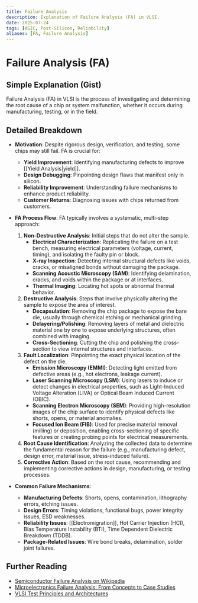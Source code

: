 ```yaml
---
title: Failure Analysis
description: Explanation of Failure Analysis (FA) in VLSI.
date: 2025-07-24
tags: [ASIC, Post-Silicon, Reliability]
aliases: [FA, Failure Analysis]
---
```


# Failure Analysis (FA)

## Simple Explanation (Gist)
Failure Analysis (FA) in VLSI is the process of investigating and determining the root cause of a chip or system malfunction, whether it occurs during manufacturing, testing, or in the field.

## Detailed Breakdown

*   **Motivation**: Despite rigorous design, verification, and testing, some chips may still fail. FA is crucial for:
    *   **Yield Improvement**: Identifying manufacturing defects to improve [[Yield Analysis|yield]].
    *   **Design Debugging**: Pinpointing design flaws that manifest only in silicon.
    *   **Reliability Improvement**: Understanding failure mechanisms to enhance product reliability.
    *   **Customer Returns**: Diagnosing issues with chips returned from customers.

*   **FA Process Flow**: FA typically involves a systematic, multi-step approach:
    1.  **Non-Destructive Analysis**: Initial steps that do not alter the sample.
        *   **Electrical Characterization**: Replicating the failure on a test bench, measuring electrical parameters (voltage, current, timing), and isolating the faulty pin or block.
        *   **X-ray Inspection**: Detecting internal structural defects like voids, cracks, or misaligned bonds without damaging the package.
        *   **Scanning Acoustic Microscopy (SAM)**: Identifying delamination, cracks, and voids within the package or at interfaces.
        *   **Thermal Imaging**: Locating hot spots or abnormal thermal behavior.
    2.  **Destructive Analysis**: Steps that involve physically altering the sample to expose the area of interest.
        *   **Decapsulation**: Removing the chip package to expose the bare die, usually through chemical etching or mechanical grinding.
        *   **Delayering/Polishing**: Removing layers of metal and dielectric material one by one to expose underlying structures, often combined with imaging.
        *   **Cross-Sectioning**: Cutting the chip and polishing the cross-section to view internal structures and interfaces.
    3.  **Fault Localization**: Pinpointing the exact physical location of the defect on the die.
        *   **Emission Microscopy (EMMI)**: Detecting light emitted from defective areas (e.g., hot electrons, leakage current).
        *   **Laser Scanning Microscopy (LSM)**: Using lasers to induce or detect changes in electrical properties, such as Light-Induced Voltage Alteration (LIVA) or Optical Beam Induced Current (OBIC).
        *   **Scanning Electron Microscopy (SEM)**: Providing high-resolution images of the chip surface to identify physical defects like shorts, opens, or material anomalies.
        *   **Focused Ion Beam (FIB)**: Used for precise material removal (milling) or deposition, enabling cross-sectioning of specific features or creating probing points for electrical measurements.
    4.  **Root Cause Identification**: Analyzing the collected data to determine the fundamental reason for the failure (e.g., manufacturing defect, design error, material issue, stress-induced failure).
    5.  **Corrective Action**: Based on the root cause, recommending and implementing corrective actions in design, manufacturing, or testing processes.

*   **Common Failure Mechanisms**: 
    *   **Manufacturing Defects**: Shorts, opens, contamination, lithography errors, etching issues.
    *   **Design Errors**: Timing violations, functional bugs, power integrity issues, ESD weaknesses.
    *   **Reliability Issues**: [[Electromigration]], Hot Carrier Injection (HCI), Bias Temperature Instability (BTI), Time Dependent Dielectric Breakdown (TDDB).
    *   **Package-Related Issues**: Wire bond breaks, delamination, solder joint failures.

## Further Reading

*   [Semiconductor Failure Analysis on Wikipedia](https://en.wikipedia.org/wiki/Semiconductor_failure_analysis)
*   [Microelectronics Failure Analysis: From Concepts to Case Studies](https://www.amazon.com/Microelectronics-Failure-Analysis-Concepts-Studies/dp/047050092X)
*   [VLSI Test Principles and Architectures](https://www.amazon.com/VLSI-Test-Principles-Architectures-Wang/dp/0123706015)